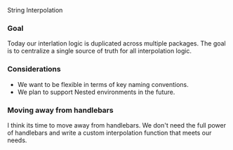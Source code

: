 String Interpolation

### Goal

Today our interlation logic is duplicated across multiple packages.
The goal is to centralize a single source of truth for all interpolation logic.

### Considerations

- We want to be flexible in terms of key naming conventions.
- We plan to support Nested environments in the future.

### Moving away from handlebars

I think its time to move away from handlebars.
We don't need the full power of handlebars and write a custom interpolation function that meets our needs.
